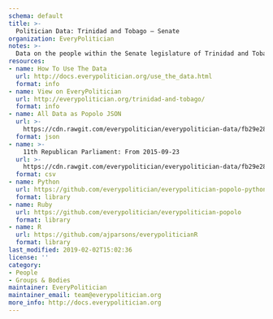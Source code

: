 ```yaml
---
schema: default
title: >-
  Politician Data: Trinidad and Tobago — Senate
organization: EveryPolitician
notes: >-
  Data on the people within the Senate legislature of Trinidad and Tobago.
resources:
- name: How To Use The Data
  url: http://docs.everypolitician.org/use_the_data.html
  format: info
- name: View on EveryPolitician
  url: http://everypolitician.org/trinidad-and-tobago/
  format: info
- name: All Data as Popolo JSON
  url: >-
    https://cdn.rawgit.com/everypolitician/everypolitician-data/fb29e28182fb191c8b438bc19824725bd9c2b2bf/data/Trinidad_and_Tobago/Senate/ep-popolo-v1.0.json
  format: json
- name: >-
    11th Republican Parliament: From 2015-09-23
  url: >-
    https://cdn.rawgit.com/everypolitician/everypolitician-data/fb29e28182fb191c8b438bc19824725bd9c2b2bf/data/Trinidad_and_Tobago/Senate/term-11.csv
  format: csv
- name: Python
  url: https://github.com/everypolitician/everypolitician-popolo-python
  format: library
- name: Ruby
  url: https://github.com/everypolitician/everypolitician-popolo
  format: library
- name: R
  url: https://github.com/ajparsons/everypoliticianR
  format: library
last_modified: 2019-02-02T15:02:36
license: ''
category:
- People
- Groups & Bodies
maintainer: EveryPolitician
maintainer_email: team@everypolitician.org
more_info: http://docs.everypolitician.org
---
```

